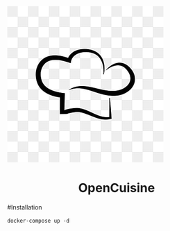 ![OpenCuisine.png](https://github.com/alexmichaelkeith/OpenCuisine/blob/main/icon.jpg)
<h1 align="center">
OpenCuisine
</h1>
#Installation


```shell
docker-compose up -d
```
